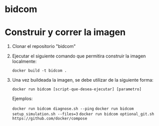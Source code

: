 # bidcom

# Construir y correr la imagen 

1. Clonar el repositorio "bidcom"
2. Ejecutar el siguiente comando que permitira construir la imagen localmente:

   `docker build -t bidcom .`

3. Una vez buildeada la imagen, se debe utilizar de la siguiente forma:

   `docker run bidcom [script-que-desea-ejecutar] [parametro]`

   Ejemplos:

   `docker run bidcom diagnose.sh --ping`
   `docker run bidcom setup_simulation.sh --files=3`
   `docker run bidcom optional_git.sh https://github.com/docker/compose`

   
